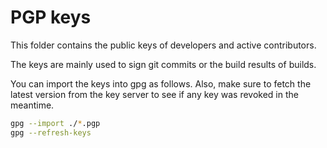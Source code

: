 PGP keys
========

This folder contains the public keys of developers and active contributors.

The keys are mainly used to sign git commits or the build results of builds.

You can import the keys into gpg as follows. Also, make sure to fetch the
latest version from the key server to see if any key was revoked in the
meantime.

```sh
gpg --import ./*.pgp
gpg --refresh-keys
```
